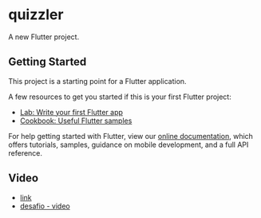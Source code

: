 # quizzler

A new Flutter project.

## Getting Started

This project is a starting point for a Flutter application.

A few resources to get you started if this is your first Flutter project:

- [Lab: Write your first Flutter app](https://flutter.dev/docs/get-started/codelab)
- [Cookbook: Useful Flutter samples](https://flutter.dev/docs/cookbook)

For help getting started with Flutter, view our
[online documentation](https://flutter.dev/docs), which offers tutorials,
samples, guidance on mobile development, and a full API reference.

## Video
  - [link](https://drive.google.com/file/d/1qhEWdeA3qYW_osDogebzXKPIGqNLDPc0/view?usp=sharing)
  - [desafio - video](https://drive.google.com/file/d/19qDwbIqk80suRKL_4LjcJgy0Jw5WD6_w/view?usp=sharing)
